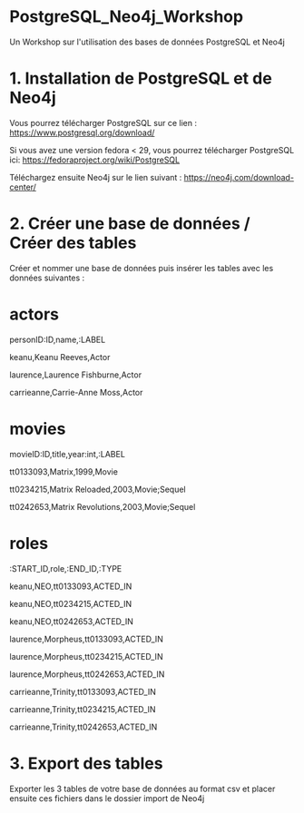 # PostgreSQL_Neo4j_Workshop
Un Workshop sur l'utilisation des bases de données PostgreSQL et Neo4j

# 1. Installation de PostgreSQL et de Neo4j
Vous pourrez télécharger PostgreSQL sur ce lien : https://www.postgresql.org/download/

Si vous avez une version fedora < 29, vous pourrez télécharger PostgreSQL ici: https://fedoraproject.org/wiki/PostgreSQL

Téléchargez ensuite Neo4j sur le lien suivant : https://neo4j.com/download-center/

# 2. Créer une base de données / Créer des tables

Créer et nommer une base de données puis insérer les tables avec les données suivantes :

# actors
personID:ID,name,:LABEL

keanu,Keanu Reeves,Actor

laurence,Laurence Fishburne,Actor

carrieanne,Carrie-Anne Moss,Actor

# movies
movieID:ID,title,year:int,:LABEL

tt0133093,Matrix,1999,Movie

tt0234215,Matrix Reloaded,2003,Movie;Sequel

tt0242653,Matrix Revolutions,2003,Movie;Sequel

# roles
:START_ID,role,:END_ID,:TYPE

keanu,NEO,tt0133093,ACTED_IN

keanu,NEO,tt0234215,ACTED_IN

keanu,NEO,tt0242653,ACTED_IN

laurence,Morpheus,tt0133093,ACTED_IN

laurence,Morpheus,tt0234215,ACTED_IN

laurence,Morpheus,tt0242653,ACTED_IN

carrieanne,Trinity,tt0133093,ACTED_IN

carrieanne,Trinity,tt0234215,ACTED_IN

carrieanne,Trinity,tt0242653,ACTED_IN

# 3. Export des tables
Exporter les 3 tables de votre base de données au format csv et placer ensuite ces fichiers dans le dossier import de Neo4j
